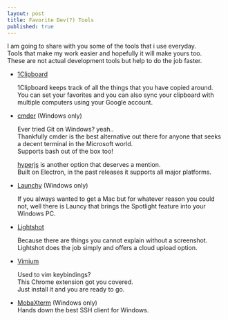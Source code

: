 ```yaml
---
layout: post
title: Favorite Dev(?) Tools
published: true
---
```


I am going to share with you some of the tools that i use everyday.                 
Tools that make my work easier and hopefully it will make yours too.           
These are not actual development tools but help to do the job faster.          

 - [1Clipboard](http://1clipboard.io)
   
   1Clipboard keeps track of all the things that you have copied around.               
   You can set your favorites and you can also sync your clipboard with
   multiple computers using your Google account.
 - [cmder](https://github.com/cmderdev/cmder) (Windows only)            
   
   
   Ever tried Git on Windows? yeah..             
   Thankfully cmder is the best alternative out there for anyone that seeks a decent terminal in the Microsoft
   world.           
   Supports bash out of the box too!
   
   [hyperjs](https://hyper.is/) is another option that deserves a
   mention.               
   Built on Electron, in the past releases it
   supports all major platforms.

 - [Launchy](https://www.launchy.net/) (Windows only)      
   
   If you always wanted to get a Mac but for whatever reason you could
   not, well there is Launcy that brings the Spotlight feature into your
   Windows PC.

 
 - [Lightshot](https://app.prntscr.com/en/index.html)
   
   Because there are things you cannot explain without a screenshot.    
   Lightshot does the job simply and offers a cloud upload option.
 - [Vimium](https://chrome.google.com/webstore/detail/vimium/dbepggeogbaibhgnhhndojpepiihcmeb)
   
   Used to vim keybindings?              
   This Chrome extension got you
   covered.               
   Just install it and you are ready to go.
   
 - [MobaXterm](http://mobaxterm.mobatek.net/) (Windows only)                 
 Hands down the best SSH client for Windows.